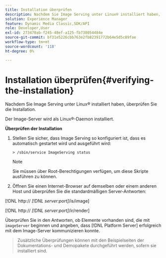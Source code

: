 ```yaml
---
title: Installation überprüfen
description: Nachdem Sie Image Serving unter Linux® installiert haben, überprüfen Sie die Installation.
solution: Experience Manager
feature: Dynamic Media Classic,SDK/API
role: Developer,User
exl-id: 273478ab-f245-48ef-a125-fb738054484e
source-git-commit: bf31e5226cbb763e2fb82391772b64e5d5c89fae
workflow-type: tm+mt
source-wordcount: '118'
ht-degree: 0%

---
```


# Installation überprüfen{#verifying-the-installation}

Nachdem Sie Image Serving unter Linux® installiert haben, überprüfen Sie die Installation.

Der Image-Server wird als Linux®-Daemon installiert.

**Überprüfen der Installation**

1. Stellen Sie sicher, dass Image Serving so konfiguriert ist, dass es automatisch gestartet wird und ausgeführt wird:

   `> /sbin/service ImageServing status`

   >[!NOTE]
   >
   >Sie müssen über Root-Berechtigungen verfügen, um diese Skripte ausführen zu können.

1. Öffnen Sie einen Internet-Browser auf demselben oder einem anderen Host und überprüfen Sie die standardmäßigen Server-Antworten:

[!DNL http:// *[!DNL server:port]*/is/image]

[!DNL  http:// *[!DNL server:port]*/ir/render]

Überprüfen Sie in den Antworten, ob Elemente vorhanden sind, die mit `imageServer` beginnen und angeben, dass [!DNL Platform Server] erfolgreich mit dem Image-Server kommunizieren konnte.

>Zusätzliche Überprüfungen können mit den Beispielseiten der Dokumentations- und Demopakete durchgeführt werden, sofern sie installiert sind.
